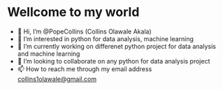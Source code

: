 # Wellcome to my world 
- 👋 Hi, I’m @PopeCollins (Collins Olawale Akala)
- 👀 I’m interested in python for data analysis, machine learning 
- 🌱 I’m currently working on differenet python project for data analysis and machine learning 
- 💞️ I’m looking to collaborate on any python for data analysis project
- 📫 How to reach me through my email address collins1olawale@gmail.com

<!---
PopeCollins/PopeCollins is a ✨ special ✨ repository because its `README.md` (this file) appears on your GitHub profile.
You can click the Preview link to take a look at your changes.
--->
